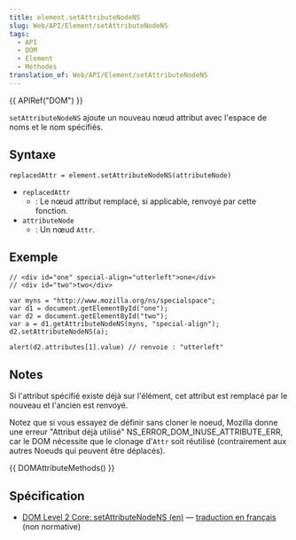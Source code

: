 ```yaml
---
title: element.setAttributeNodeNS
slug: Web/API/Element/setAttributeNodeNS
tags:
  - API
  - DOM
  - Element
  - Méthodes
translation_of: Web/API/Element/setAttributeNodeNS
---
```

{{ APIRef("DOM") }}

`setAttributeNodeNS` ajoute un nouveau nœud attribut avec l'espace de noms et le nom spécifiés.

## Syntaxe

    replacedAttr = element.setAttributeNodeNS(attributeNode)

- `replacedAttr`
  - : Le nœud attribut remplacé, si applicable, renvoyé par cette fonction.
- `attributeNode`
  - : Un nœud `Attr`.

## Exemple

    // <div id="one" special-align="utterleft">one</div>
    // <div id="two">two</div>

    var myns = "http://www.mozilla.org/ns/specialspace";
    var d1 = document.getElementById("one");
    var d2 = document.getElementById("two");
    var a = d1.getAttributeNodeNS(myns, "special-align");
    d2.setAttributeNodeNS(a);

    alert(d2.attributes[1].value) // renvoie : "utterleft"

## Notes

Si l'attribut spécifié existe déjà sur l'élément, cet attribut est remplacé par le nouveau et l'ancien est renvoyé.

Notez que si vous essayez de définir sans cloner le noeud, Mozilla donne une erreur "Attribut déjà utilisé" NS_ERROR_DOM_INUSE_ATTRIBUTE_ERR, car le DOM nécessite que le clonage d'`Attr` soit réutilisé (contrairement aux autres Noeuds qui peuvent être déplacés).

{{ DOMAttributeMethods() }}

## Spécification

- [DOM Level 2 Core: setAttributeNodeNS (en)](http://www.w3.org/TR/DOM-Level-2-Core/core.html#ID-ElSetAtNodeNS) — [traduction en français](http://www.yoyodesign.org/doc/w3c/dom2-core/core.html#ID-ElSetAtNodeNS) (non normative)
